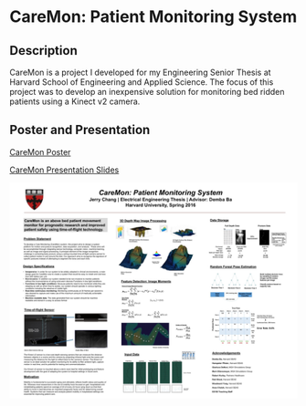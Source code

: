 CareMon: Patient Monitoring System
================

## Description

CareMon is a project I developed for my Engineering Senior Thesis at Harvard School of Engineering and Applied Science. The focus of this project was to develop an inexpensive solution for monitoring bed ridden patients using a Kinect v2 camera. 

## Poster and Presentation 
<a href="/CareMon_FinalPoster.pdf">CareMon Poster</a>

<a href="/JerryChang_CareMon.pdf">CareMon Presentation Slides</a>

![CareMon Poster](/CareMonPoster.jpg?raw=true "CareMon Poster")




